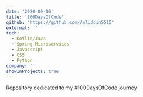 ```yaml
---
date: '2020-09-16'
title: '100DaysOfCode'
github: 'https://github.com/Asliddin5515'
external: ''
tech:
  - Kotlin/Java
  - Spring Microservices
  - Javascript
  - CSS
  - Python
company: ''
showInProjects: true
---
```


Repository dedicated to my #100DaysOfCode journey
